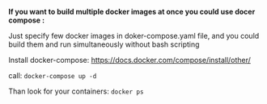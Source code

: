 **If you want to build multiple docker images at once you could use docer compose :**

Just specify few docker images in doker-compose.yaml file, and you could build them and run simultaneously without bash scripting

Install docker-compose: https://docs.docker.com/compose/install/other/

call: `docker-compose up -d`

Than look for your containers: `docker ps`
